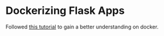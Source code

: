 # Dockerizing Flask Apps
Followed [this tutorial](https://runnable.com/docker/python/dockerize-your-flask-application) to gain a better understanding on docker.
